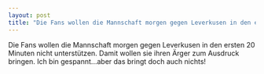 ```yaml
---
layout: post
title: "Die Fans wollen die Mannschaft morgen gegen Leverkusen in den ersten 20 Minuten nicht unterstützen."
---
```


Die Fans wollen die Mannschaft morgen gegen Leverkusen in den ersten 20 Minuten nicht unterstützen. Damit wollen sie ihren Ärger zum Ausdruck bringen. Ich bin gespannt...aber das bringt doch auch nichts!
